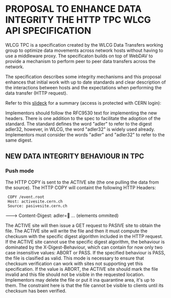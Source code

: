 # PROPOSAL TO ENHANCE DATA INTEGRITY THE HTTP TPC WLCG API SPECIFICATION

WLCG TPC is a specification created by the WLCG Data Transfers working group
to optimize data movements across network hosts without having to use a middleware
proxy. The specificaton builds on top of WebDAV to provide a mechanism to perform
peer to peer data transfers across the network.

The specification describes some integrity mechanisms and this proposal enhances that
initial work with up to date standards and clear description of the interactions between
hosts and the expectations when performing the data transfer (HTTP request).


Refer to this [slideck](https://indico.cern.ch/event/1538346/contributions/6474197/attachments/3053366/5397622/DOMA%20BDT%20TPC%20DATA%20INTEGRITY%20(1).pdf
) for a summary (access is protected with CERN login):

Implementors should follow the RFC9530 text for implementing the new headers.
There is one addition to the spec to facilitate the adoption of the standard.
The standard defines the word "adler" to refer to the digest adler32, however, in WLCG, the word "adler32" is widely used already.
Implementors must consider the words "adler" and "adler32" to refer to the same digest.

## NEW DATA INTEGRITY BEHAVIOUR IN TPC

### Push mode
The HTTP COPY is sent to the ACTIVE site (the one pulling the data from the
source).
The HTTP COPY will containt the following HTTP Headers:

     COPY /event.root
     Host: activesite.cern.ch
     Source: pasivesite.cern.ch
---> Content-Digest: adler=:1234:
     ... (elements ommited)

The ACTIVE site will then issue a GET request to PASIVE site to obtain the file.
The ACTIVE site will write the file and then it must compute the checkusm with
the specific digest algorithm included in the HTTP request. If the ACTIVE site
cannot use the specific digest algorithm, the behaviour is dominated by the
X-Digest-Behaviour, which can contain for now only two case insensitive values: ABORT
or PASS.
If the specified behaviour is PASS, the file is clasified as valid.
This mode is necessary to ensure that checksum
verification can work with sites not supporting yet this specification.
If the value is ABORT, the ACTIVE site should mark the file invalid and
this file should not be visible in the requested location. Implementors may delete the file or
put it ina quarantine area, it's up to them. The constraint here is that the file cannot be visible to clients
until its checksum has been verified.
